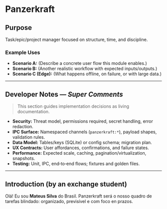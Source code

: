 # Panzerkraft

## Purpose
Task/epic/project manager focused on structure, time, and discipline.

### Example Uses
- **Scenario A:** (Describe a concrete user flow this module enables.)
- **Scenario B:** (Another realistic workflow with expected inputs/outputs.)
- **Scenario C (Edge):** (What happens offline, on failure, or with large data.)

---

## Developer Notes — *Super Comments*
> This section guides implementation decisions as living documentation.

- **Security:** Threat model, permissions required, secret handling, error redaction.
- **IPC Surface:** Namespaced channels (`panzerkraft:*`), payload shapes, validation rules.
- **Data Model:** Tables/keys (SQLite) or config schema; migration plan.
- **UX Contracts:** User affordances, confirmations, and failure states.
- **Performance:** Expected scale, caching, pagination/virtualization, snapshots.
- **Testing:** Unit, IPC, end‑to‑end flows; fixtures and golden files.

---

## Introduction (by an exchange student)
Olá! Eu sou **Mateus Silva** do Brasil. Panzerkraft será o nosso quadro de tarefas blindado: organizado, previsível e com foco en prazos.
